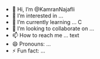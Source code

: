 - 👋 Hi, I’m @KamranNajafli
- 👀 I’m interested in ...
- 🌱 I’m currently learning ... C
- 💞️ I’m looking to collaborate on ...
- 📫 How to reach me ... text
- 😄 Pronouns: ...
- ⚡ Fun fact: ...

<!---
KamranNajafli/KamranNajafli is a ✨ special ✨ repository because its `README.md` (this file) appears on your GitHub profile.
You can click the Preview link to take a look at your changes.
--->
